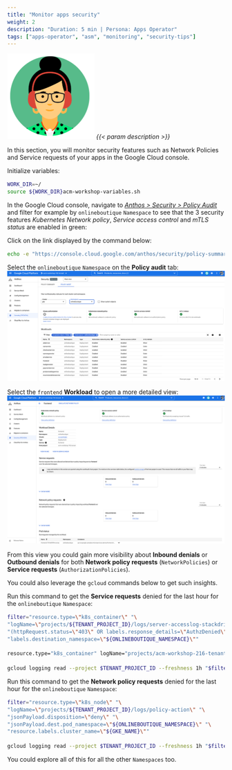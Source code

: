 ```yaml
---
title: "Monitor apps security"
weight: 2
description: "Duration: 5 min | Persona: Apps Operator"
tags: ["apps-operator", "asm", "monitoring", "security-tips"]
---
```

![Apps Operator](/images/apps-operator.png)
_{{< param description >}}_

In this section, you will monitor security features such as Network Policies and Service requests of your apps in the Google Cloud console.

Initialize variables:
```Bash
WORK_DIR=~/
source ${WORK_DIR}acm-workshop-variables.sh
```

In the Google Cloud console, navigate to [_Anthos > Security > Policy Audit_](https://cloud.google.com/anthos/docs/concepts/security-monitoring) and filter for example by `onlineboutique` `Namespace` to see that the 3 security features _Kubernetes Network policy_, _Service access control_ and _mTLS status_ are enabled in green:

Click on the link displayed by the command below:
```Bash
echo -e "https://console.cloud.google.com/anthos/security/policy-summary?project=${TENANT_PROJECT_ID}"
```

Select the `onlineboutique` `Namespace` on the **Policy audit** tab:
![Anthos Security overview for Online Boutique](/images/anthos-security-view.png)

Select the `frontend` **Workload** to open a more detailed view:
![Anthos Security details for Online Boutique](/images/anthos-security-details.png)

From this view you could gain more visibility about **Inbound denials** or **Outbound denials** for both **Network policy requests** (`NetworkPolicies`) or **Service requests** (`AuthorizationPolicies`).

You could also leverage the `gcloud` commands below to get such insights.

Run this command to get the **Service requests** denied for the last hour for the `onlineboutique` `Namespace`:
```Bash
filter="resource.type=\"k8s_container\" "\
"logName=\"projects/${TENANT_PROJECT_ID}/logs/server-accesslog-stackdriver\" "\
"(httpRequest.status=\"403\" OR labels.response_details=\"AuthzDenied\") "\
"labels.destination_namespace=\"${ONLINEBOUTIQUE_NAMESPACE}\""

resource.type="k8s_container" logName="projects/acm-workshop-216-tenant/logs/server-accesslog-stackdriver" (httpRequest.status=403 OR labels.response_details="AuthzDenied") labels.destination_canonical_service="balancereader" labels.destination_namespace="bankofanthos"

gcloud logging read --project $TENANT_PROJECT_ID --freshness 1h "$filter"
```

Run this command to get the **Network policy requests** denied for the last hour for the `onlineboutique` `Namespace`:
```Bash
filter="resource.type=\"k8s_node\" "\
"logName=\"projects/${TENANT_PROJECT_ID}/logs/policy-action\" "\
"jsonPayload.disposition=\"deny\" "\
"jsonPayload.dest.pod_namespace=\"${ONLINEBOUTIQUE_NAMESPACE}\" "\
"resource.labels.cluster_name=\"${GKE_NAME}\""

gcloud logging read --project $TENANT_PROJECT_ID --freshness 1h "$filter"
```

You could explore all of this for all the other `Namespaces` too.